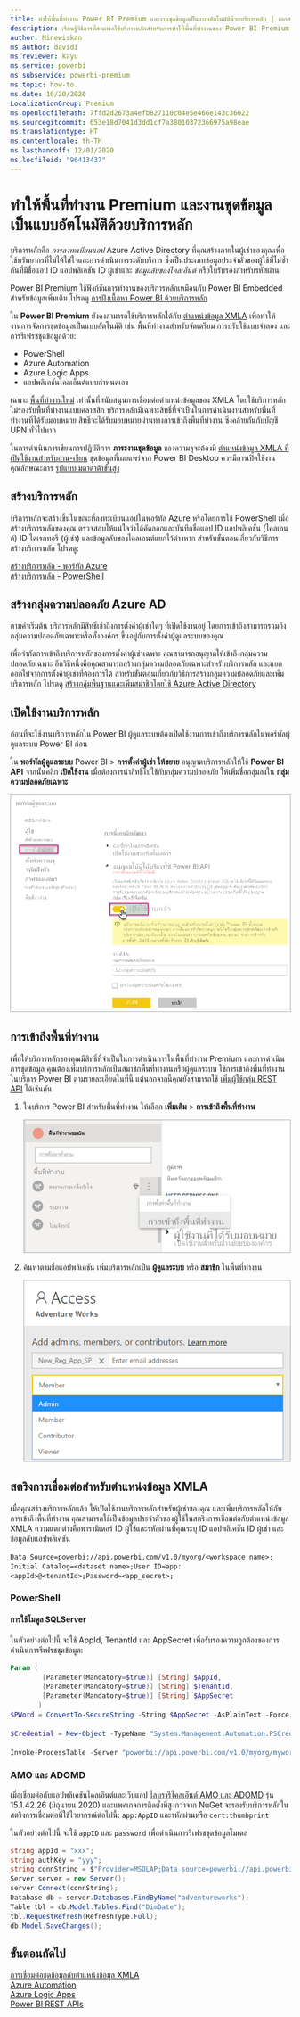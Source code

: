 ```yaml
---
title: ทำให้พื้นที่ทำงาน Power BI Premium และงานชุดข้อมูลเป็นแบบอัตโนมัติด้วยบริการหลัก | เอกสาร Microsoft
description: เรียนรู้วิธีการที่สามารถใช้บริการหลักสำหรับการทำให้พื้นที่ทำงานของ Power BI Premium และงานการจัดการชุดข้อมูลเป็นแบบอัตโนมัติ
author: Minewiskan
ms.author: davidi
ms.reviewer: kayu
ms.service: powerbi
ms.subservice: powerbi-premium
ms.topic: how-to
ms.date: 10/20/2020
LocalizationGroup: Premium
ms.openlocfilehash: 7ffd2d2673a4efb827110c04e5e466e143c36022
ms.sourcegitcommit: 653e18d7041d3dd1cf7a38010372366975a98eae
ms.translationtype: HT
ms.contentlocale: th-TH
ms.lasthandoff: 12/01/2020
ms.locfileid: "96413437"
---
```

# <a name="automate-premium-workspace-and-dataset-tasks-with-service-principals"></a>ทำให้พื้นที่ทำงาน Premium และงานชุดข้อมูลเป็นแบบอัตโนมัติิด้วยบริการหลัก

บริการหลักคือ *การลงทะเบียนแอป* Azure Active Directory ที่คุณสร้างภายในผู้เช่าของคุณเพื่อใช้ทรัพยากรที่ไม่ได้ใส่ใจและการดำเนินการระดับบริการ ซึ่งเป็นประเภทข้อมูลประจำตัวของผู้ใช้ที่ไม่ซ้ำกันที่มีชื่อแอป ID แอปพลิเคชัน ID ผู้เช่าและ *ข้อมูลลับของไคลเอ็นต์* หรือใบรับรองสำหรับรหัสผ่าน

Power BI Premium ใช้ฟังก์ชันการทำงานของบริการหลักเหมือนกับ Power BI Embedded สำหรับข้อมูลเพิ่มเติม โปรดดู [การฝังเนื้อหา Power BI ด้วยบริการหลัก](../developer/embedded/embed-service-principal.md)

ใน **Power BI Premium** ยังคงสามารถใช้บริการหลักได้กับ [ตำแหน่งข้อมูล XMLA](service-premium-connect-tools.md) เพื่อทำให้งานการจัดการชุดข้อมูลเป็นแบบอัตโนมัติ เช่น พื้นที่ทำงานสำหรับจัดเตรียม การปรับใช้แบบจำลอง และการรีเฟรชชุดข้อมูลด้วย:

- PowerShell
- Azure Automation
- Azure Logic Apps
- แอปพลิเคชันไคลเอ็นต์แบบกำหนดเอง

เฉพาะ [พื้นที่ทำงานใหม่](../collaborate-share/service-new-workspaces.md) เท่านั้นที่สนับสนุนการเชื่อมต่อตำแหน่งข้อมูลของ XMLA โดยใช้บริการหลัก ไม่รองรับพื้นที่ทำงานแบบคลาสสิก บริการหลักมีเฉพาะสิทธิ์ที่จำเป็นในการดำเนินงานสำหรับพื้นที่ทำงานที่ได้รับมอบหมาย สิทธิ์จะได้รับมอบหมายผ่านทางการเข้าถึงพื้นที่ทำงาน ซึ่งคล้ายกันกับบัญชี UPN ทั่วไปมาก

ในการดำเนินการเขียนการปฏิบัติการ **ภาระงานชุดข้อมูล** ของความจุจะต้องมี [ตำแหน่งข้อมูล XMLA ที่เปิดใช้งานสำหรับอ่าน-เขียน](service-premium-connect-tools.md#enable-xmla-read-write) ชุดข้อมูลที่เผยแพร่จาก Power BI Desktop ควรมีการเปิดใช้งานคุณลักษณะการ [รูปแบบเมตาดาต้าขั้นสูง](../connect-data/desktop-enhanced-dataset-metadata.md)

## <a name="create-a-service-principal"></a>สร้างบริการหลัก

บริการหลักจะสร้างขึ้นในขณะที่ลงทะเบียนแอปในพอร์ทัล Azure หรือโดยการใช้ PowerShell เมื่อสร้างบริการหลักของคุณ ตรวจสอบให้แน่ใจว่าได้คัดลอกและบันทึกชื่อแอป ID แอปพลิเคชัน (ไคลเอนต์) ID ไดเรกทอรี (ผู้เช่า) และข้อมูลลับของไคลเอนต์แยกไว้ต่างหาก สำหรับขั้นตอนเกี่ยวกับวิธีการสร้างบริการหลัก โปรดดู:

[สร้างบริการหลัก - พอร์ทัล Azure](/azure/active-directory/develop/howto-create-service-principal-portal)   
[สร้างบริการหลัก - PowerShell](/azure/active-directory/develop/howto-authenticate-service-principal-powershell)

## <a name="create-an-azure-ad-security-group"></a>สร้างกลุ่มความปลอดภัย Azure AD

ตามค่าเริ่มต้น บริการหลักมีสิทธิ์เข้าถึงการตั้งค่าผู้เช่าใดๆ ที่เปิดใช้งานอยู่ โดยการเข้าถึงสามารถรวมถึงกลุ่มความปลอดภัยเฉพาะหรือทั้งองค์กร ขึ้นอยู่กับการตั้งค่าผู้ดูแลระบบของคุณ

เพื่อจำกัดการเข้าถึงบริการหลักของการตั้งค่าผู้เช่าเฉพาะ คุณสามารถอนุญาตให้เข้าถึงกลุ่มความปลอดภัยเฉพาะ อีกวิธีหนึ่งคือคุณสามารถสร้างกลุ่มความปลอดภัยเฉพาะสำหรับบริการหลัก และแยกออกไปจากการตั้งค่าผู้เช่าที่ต้องการได้ สำหรับขั้นตอนเกี่ยวกับวิธีการสร้างกลุ่มความปลอดภัยและเพิ่มบริการหลัก โปรดดู [สร้างกลุ่มพื้นฐานและเพิ่มสมาชิกโดยใช้ Azure Active Directory](/azure/active-directory/fundamentals/active-directory-groups-create-azure-portal)

## <a name="enable-service-principals"></a>เปิดใช้งานบริการหลัก

ก่อนที่จะใช้งานบริการหลักใน Power BI ผู้ดูแลระบบต้องเปิดใช้งานการเข้าถึงบริการหลักในพอร์ทัลผู้ดูแลระบบ Power BI ก่อน

ใน **พอร์ทัลผู้ดูแลระบบ** Power BI > **การตั้งค่าผู้เช่า ให้ขยาย** อนุญาตบริการหลักให้ใช้ **Power BI API** จากนั้นคลิก **เปิดใช้งาน** เมื่อต้องการนำสิทธิ์ไปใช้กับกลุ่มความปลอดภัย ให้เพิ่มชื่อกลุ่มลงใน **กลุ่มความปลอดภัยเฉพาะ**

![การตั้งค่าพื้นที่ทำงาน](media/service-premium-service-principal/admin-portal.png)

## <a name="workspace-access"></a>การเข้าถึงพื้นที่ทำงาน

เพื่อให้บริการหลักของคุณมีสิทธิ์ที่จำเป็นในการดำเนินการในพื้นที่ทำงาน Premium และการดำเนินการชุดข้อมูล คุณต้องเพิ่มบริการหลักเป็นสมาชิกพื้นที่ทำงานหรือผู้ดูแลระบบ ใช้การเข้าถึงพื้นที่ทำงานในบริการ Power BI ตามรายละเอียดในที่นี้ แต่นอกจากนี้คุณยังสามารถใช้ [เพิ่มผู้ใช้กลุ่ม REST API](/rest/api/power-bi/groups/addgroupuser) ได้เช่นกัน

1. ในบริการ Power BI สำหรับพื้้นที่ทำงาน ให้เลือก **เพิ่มเติม** > **การเข้าถึงพื้นที่ทำงาน**

    ![การตั้งค่าการเข้าถึงพื้นที่ทำงาน](media/service-premium-service-principal/workspace-access.png)

2. ค้นหาตามชื่อแอปพลิเคชัน เพิ่มบริการหลักเป็น **ผู้ดูแลระบบ** หรือ **สมาชิก** ในพื้นที่ทำงาน

    ![กล่องโต้ตอบการเข้าถึง](media/service-premium-service-principal/add-service-principal-in-the-UI.png)

## <a name="connection-strings-for-the-xmla-endpoint"></a>สตริงการเชื่อมต่อสำหรับตำแหน่งข้อมูล XMLA

เมื่อคุณสร้างบริการหลักแล้ว ให้เปิดใช้งานบริการหลักสำหรับผู้เช่าของคุณ และเพิ่มบริการหลักให้กับการเข้าถึงพื้นที่ทำงาน คุณสามารถใช้เป็นข้อมูลประจำตัวของผู้ใช้ในสตริงการเชื่อมต่อกับตำแหน่งข้อมูล XMLA ความแตกต่างคือพารามิเตอร์ ID ผู้ใช้และรหัสผ่านที่คุณระบุ ID แอปพลิเคชัน ID ผู้เช่า และข้อมูลลับแอปพลิเคชัน

`Data Source=powerbi://api.powerbi.com/v1.0/myorg/<workspace name>; Initial Catalog=<dataset name>;User ID=app:<appId>@<tenantId>;Password=<app_secret>;`

### <a name="powershell"></a>PowerShell

#### <a name="using-sqlserver-module"></a>การใช้โมดูล SQLServer

ในตัวอย่างต่อไปนี้ จะใช้ AppId, TenantId และ AppSecret เพื่อรับรองความถูกต้องของการดำเนินการรีเฟรชชุดข้อมูล:

```powershell
Param (
        [Parameter(Mandatory=$true)] [String] $AppId,
        [Parameter(Mandatory=$true)] [String] $TenantId,
        [Parameter(Mandatory=$true)] [String] $AppSecret
       )
$PWord = ConvertTo-SecureString -String $AppSecret -AsPlainText -Force

$Credential = New-Object -TypeName "System.Management.Automation.PSCredential" -ArgumentList $AppId, $PWord

Invoke-ProcessTable -Server "powerbi://api.powerbi.com/v1.0/myorg/myworkspace" -TableName "mytable" -DatabaseName "mydataset" -RefreshType "Full" -ServicePrincipal -ApplicationId $AppId -TenantId $TenantId -Credential $Credential
```

### <a name="amo-and-adomd"></a>AMO และ ADOMD

เมื่อเชื่อมต่อกับแอปพลิเคชันไคลเอ็นต์และเว็บแอป [ไลบรารีไคลเอ็นต์ AMO และ ADOMD](/azure/analysis-services/analysis-services-data-providers) รุ่น 15.1.42.26 (มิถุนายน 2020) และแพคเกจการติดตั้งที่สูงกว่าจาก NuGet จะรองรับบริการหลักในสตริงการเชื่อมต่อที่ใช้ไวยากรณ์ต่อไปนี้: `app:AppID` และรหัสผ่านหรือ `cert:thumbprint`

ในตัวอย่างต่อไปนี้ จะใช้ `appID` และ `password` เพื่อดำเนินการรีเฟรชชุดข้อมูลโมเดล

```csharp
string appId = "xxx";
string authKey = "yyy";
string connString = $"Provider=MSOLAP;Data source=powerbi://api.powerbi.com/v1.0/<tenant>/<workspacename>;Initial catalog=<datasetname>;User ID=app:{appId};Password={authKey};";
Server server = new Server();
server.Connect(connString);
Database db = server.Databases.FindByName("adventureworks");
Table tbl = db.Model.Tables.Find("DimDate");
tbl.RequestRefresh(RefreshType.Full);
db.Model.SaveChanges();
```

## <a name="next-steps"></a>ขั้นตอนถัดไป

[การเชื่อมต่อชุดข้อมูลกับตำแหน่งข้อมูล XMLA](service-premium-connect-tools.md)  
[Azure Automation](/azure/automation)  
[Azure Logic Apps](/azure/logic-apps/)  
[Power BI REST APIs](/rest/api/power-bi/)